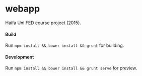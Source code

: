 # webapp

Haifa Uni FED course project (2015).


#### Build

Run `npm install && bower install && grunt` for building.

#### Development

Run `npm install && bower install && grunt serve` for preview.
